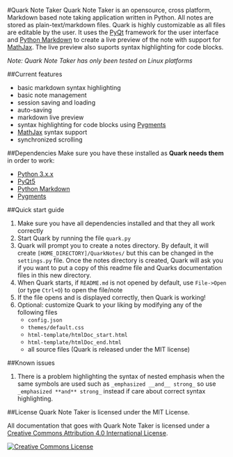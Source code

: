 #Quark Note Taker
Quark Note Taker is an opensource, cross platform, Markdown based note taking application written in Python.
All notes are stored as plain-text/markdown files. Quark is highly customizable as all files are editable
by the user.  It uses the [PyQt](http://www.riverbankcomputing.com/software/pyqt/intro)
framework for the user interface and [Python Markdown](https://github.com/waylan/Python-Markdown)
to create a live preview of the note with support for [MathJax](http://www.mathjax.org/).  The live preview
also suports syntax highlighting for code blocks.

*Note: Quark Note Taker has only been tested on Linux platforms*

##Current features
* basic markdown syntax highlighting
* basic note management
* session saving and loading
* auto-saving
* markdown live preview
* syntax highlighting for code blocks using [Pygments](http://pygments.org/)
* [MathJax](http://www.mathjax.org/) syntax support
* synchronized scrolling

##Dependencies
Make sure you have these installed as **Quark needs them** in order to work:

* [Python 3.x.x](https://docs.python.org/3/)
* [PyQt5](http://pyqt.sourceforge.net/Docs/PyQt5/index.html)
* [Python Markdown](https://github.com/waylan/Python-Markdown)
* [Pygments](http://pygments.org/)

##Quick start guide
1. Make sure you have all dependencies installed and that they all work correctly
2. Start Quark by running the file `quark.py`
3. Quark will prompt you to create a notes directory.  By default, it will create
`[HOME_DIRECTORY]/QuarkNotes/` but this can be changed in the `settings.py`
file.  Once the notes directory is created, Quark will ask you if you want to put a
copy of this readme file and Quarks documentation files in this new directory.
4. When Quark starts, if `README.md` is not opened by default, use `File->Open` (or
type `Ctrl+O`) to open the file/note
5. If the file opens and is displayed correctly, then Quark is working!
6. Optional: customize Quark to your liking by modifying any of the following files
	- `config.json`
	- `themes/default.css`
	- `html-template/htmlDoc_start.html`
	- `html-template/htmlDoc_end.html`
	- all source files (Quark is released under the MIT license)


##Known issues
1. There is a problem highlighting the syntax of nested emphasis when the same symbols
are used such as `_emphasized __and__ strong_` so use `_emphasized **and** strong_` 
instead if care about correct syntax highlighting.

##License
Quark Note Taker is licensed under the MIT License.

All documentation that goes with Quark Note Taker is licensed under a [Creative Commons Attribution 4.0 International License](http://creativecommons.org/licenses/by/4.0/).

<a rel="license" href="http://creativecommons.org/licenses/by/4.0/"><img alt="Creative Commons License" style="border-width:0" src="https://i.creativecommons.org/l/by/4.0/88x31.png" /></a>
